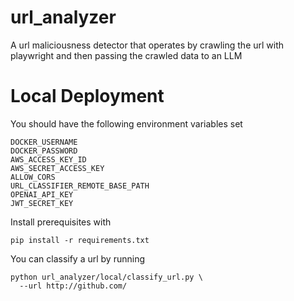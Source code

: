 # url_analyzer
A url maliciousness detector that operates by crawling the url with playwright and then passing the crawled data to an LLM

# Local Deployment
You should have the following environment variables set
```
DOCKER_USERNAME
DOCKER_PASSWORD
AWS_ACCESS_KEY_ID
AWS_SECRET_ACCESS_KEY
ALLOW_CORS
URL_CLASSIFIER_REMOTE_BASE_PATH
OPENAI_API_KEY
JWT_SECRET_KEY
```

Install prerequisites with
```
pip install -r requirements.txt
```

You can classify a url by running
```
python url_analyzer/local/classify_url.py \
  --url http://github.com/
```
